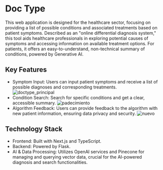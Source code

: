 # Doc Type
This web application is designed for the healthcare sector, focusing on providing a list of possible conditions and associated treatments based on patient symptoms. Described as an "online differential diagnosis system," this tool aids healthcare professionals in exploring potential causes of symptoms and accessing information on available treatment options. For patients, it offers an easy-to-understand, non-technical summary of conditions, powered by Generative AI.

## Key Features
- Symptom Input: Users can input patient symptoms and receive a list of possible diagnoses and corresponding treatments.\
![doctype_principal](https://github.com/TofuDotTech/doctype/assets/66339246/f1a644d2-d7e9-4f9e-904f-9f49504e2368)
- Condition Search: Search for specific conditions and get a clear, accessible summary.
![padecimiento](https://github.com/TofuDotTech/doctype/assets/66339246/c4ea02d0-4e53-49fb-8d99-764535c050b5)
- Algorithm Feedback: Users can provide feedback to the algorithm with new patient information, ensuring data privacy and security.
![nuevo](https://github.com/TofuDotTech/doctype/assets/66339246/2c4cb9bc-d035-4373-8f33-c5e35183942e)

## Technology Stack
- Frontend: Built with Next.js and TypeScript.
- Backend: Powered by Flask.
- AI & Data Processing: Utilizes OpenAI services and Pinecone for managing and querying vector data, crucial for the AI-powered diagnosis and search functionalities.

